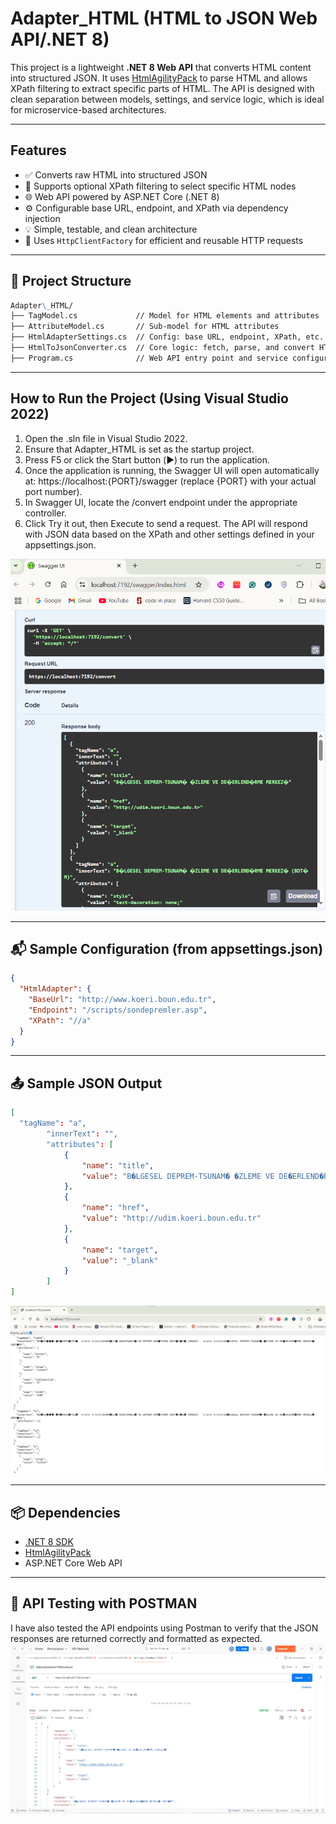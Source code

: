 # Adapter_HTML (HTML to JSON Web API/.NET 8)


This project is a lightweight **.NET 8 Web API** that converts HTML content into structured JSON. It uses [HtmlAgilityPack](https://html-agility-pack.net/) to parse HTML and allows XPath filtering to extract specific parts of HTML. The API is designed with clean separation between models, settings, and service logic, which is ideal for microservice-based architectures.

---

## Features

- ✅ Converts raw HTML into structured JSON
- 🔎 Supports optional XPath filtering to select specific HTML nodes
- 🌐 Web API powered by ASP.NET Core (.NET 8)
- ⚙️ Configurable base URL, endpoint, and XPath via dependency injection
- 💡 Simple, testable, and clean architecture
- 🧩 Uses `HttpClientFactory` for efficient and reusable HTTP requests

---

## 📁 Project Structure
```markdown
Adapter\_HTML/
├── TagModel.cs             // Model for HTML elements and attributes
├── AttributeModel.cs       // Sub-model for HTML attributes
├── HtmlAdapterSettings.cs  // Config: base URL, endpoint, XPath, etc.
├── HtmlToJsonConverter.cs  // Core logic: fetch, parse, and convert HTML
├── Program.cs              // Web API entry point and service configuration

```

---

## How to Run the Project (Using Visual Studio 2022)

1. Open the .sln file in Visual Studio 2022.
2. Ensure that Adapter_HTML is set as the startup project.
3. Press F5 or click the Start button (▶️) to run the application.
4. Once the application is running, the Swagger UI will open automatically at:
https://localhost:{PORT}/swagger (replace {PORT} with your actual port number).
5. In Swagger UI, locate the /convert endpoint under the appropriate controller.
6. Click Try it out, then Execute to send a request.
The API will respond with JSON data based on the XPath and other settings defined in your appsettings.json.

![API response tested on Swagger UI](README/XPath_a.png)

---

## 📬 Sample Configuration (from appsettings.json)

```json
{
  "HtmlAdapter": {
    "BaseUrl": "http://www.koeri.boun.edu.tr",
    "Endpoint": "/scripts/sondepremler.asp",
    "XPath": "//a"
  }
}
```

---

## 📤 Sample JSON Output

```json
[
  "tagName": "a",
        "innerText": "",
        "attributes": [
            {
                "name": "title",
                "value": "B�LGESEL DEPREM-TSUNAM� �ZLEME VE DE�ERLEND�RME MERKEZ�"
            },
            {
                "name": "href",
                "value": "http://udim.koeri.boun.edu.tr"
            },
            {
                "name": "target",
                "value": "_blank"
            }
        ]
]
```
![API response tested using the /convert endpoint](README/XPath_null.png)

---

## 📦 Dependencies

* [.NET 8 SDK](https://dotnet.microsoft.com/en-us/download/dotnet/8.0)
* [HtmlAgilityPack](https://www.nuget.org/packages/HtmlAgilityPack)
* ASP.NET Core Web API

---
## 🧪 API Testing with POSTMAN

I have also tested the API endpoints using Postman to verify that the JSON responses are returned correctly and formatted as expected.
![Postman Request and Response](README/Postman_a.png)

